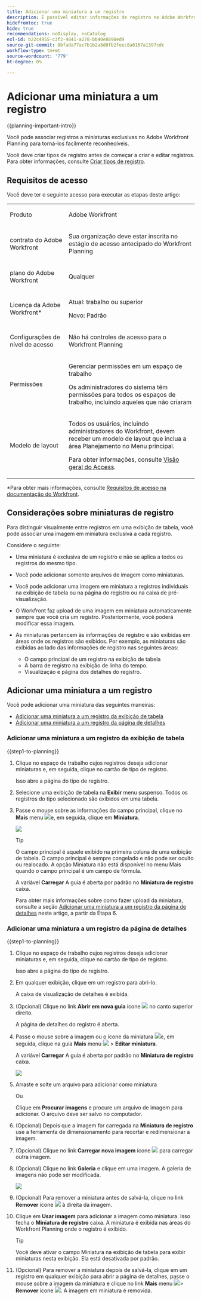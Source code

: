 ```yaml
---
title: Adicionar uma miniatura a um registro
description: É possível editar informações de registro no Adobe Workfront Planning e associar cada registro a miniaturas individuais, para torná-las facilmente reconhecíveis.
hidefromtoc: true
hide: true
recommendations: noDisplay, noCatalog
exl-id: b22c4955-c3f2-4841-a278-bb40e8890ed9
source-git-commit: 8bfada77ac7b1b2a8d8fb2feec8a8167a1397cdc
workflow-type: tm+mt
source-wordcount: '779'
ht-degree: 0%

---
```


<!--update the metadata with real information-->

# Adicionar uma miniatura a um registro

{{planning-important-intro}}

Você pode associar registros a miniaturas exclusivas no Adobe Workfront Planning para torná-los facilmente reconhecíveis.

Você deve criar tipos de registro antes de começar a criar e editar registros.
Para obter informações, consulte [Criar tipos de registro](/help/quicksilver/planning/architecture/create-record-types.md).

## Requisitos de acesso

<!--************double-check permissions here - asking Isk and Lilit what permissions users need for adding thumbnails-->

Você deve ter o seguinte acesso para executar as etapas deste artigo:

<table style="table-layout:auto">
 <col>
 </col>
 <col>
 </col>
 <tbody>
    <tr>
<tr>
<td>
   <p> Produto</p> </td>
   <td>
   <p> Adobe Workfront</p> </td>
  </tr>  
 <td role="rowheader"><p>contrato do Adobe Workfront</p></td>
   <td>
<p>Sua organização deve estar inscrita no estágio de acesso antecipado do Workfront Planning </p>
   </td>
  </tr>
  <tr>
   <td role="rowheader"><p>plano do Adobe Workfront</p></td>
   <td>
<p>Qualquer</p>
   </td>
  </tr>
  <tr>
   <td role="rowheader"><p>Licença da Adobe Workfront*</p></td>
   <td>
   <p>Atual: trabalho ou superior</p>
   <p>Novo: Padrão</p>  
  </td>
  </tr>

<tr>
   <td role="rowheader"><p>Configurações de nível de acesso</p></td>
   <td> <p>Não há controles de acesso para o Workfront Planning </p>  
</td>
  </tr>
<tr>
   <td role="rowheader"><p>Permissões</p></td>
   <td> <p>Gerenciar permissões em um espaço de trabalho </p>  
   <p>Os administradores do sistema têm permissões para todos os espaços de trabalho, incluindo aqueles que não criaram</p>
</td>
  </tr>
<tr>
   <td role="rowheader"><p>Modelo de layout</p></td>
   <td>  <p>Todos os usuários, incluindo administradores do Workfront, devem receber um modelo de layout que inclua a área Planejamento no Menu principal. </p> <p>Para obter informações, consulte <a href="/help/quicksilver/planning/access/access-overview.md">Visão geral do Access</a>. </p>  
</td>
  </tr>

</tbody>
</table>

*Para obter mais informações, consulte [Requisitos de acesso na documentação do Workfront](/help/quicksilver/administration-and-setup/add-users/access-levels-and-object-permissions/access-level-requirements-in-documentation.md).

## Considerações sobre miniaturas de registro

Para distinguir visualmente entre registros em uma exibição de tabela, você pode associar uma imagem em miniatura exclusiva a cada registro.

Considere o seguinte:

* Uma miniatura é exclusiva de um registro e não se aplica a todos os registros do mesmo tipo.
* Você pode adicionar somente arquivos de imagem como miniaturas.
  <!--above: when you know exactly what type of files are allowed, add the exact extensions above-->
* Você pode adicionar uma imagem em miniatura a registros individuais na exibição de tabela ou na página do registro ou na caixa de pré-visualização.
* O Workfront faz upload de uma imagem em miniatura automaticamente sempre que você cria um registro. Posteriormente, você poderá modificar essa imagem.
* As miniaturas pertencem às informações de registro e são exibidas em áreas onde os registros são exibidos. Por exemplo, as miniaturas são exibidas ao lado das informações de registro nas seguintes áreas:

   * O campo principal de um registro na exibição de tabela
   * A barra de registro na exibição de linha do tempo.
   * Visualização e página dos detalhes do registro.

## Adicionar uma miniatura a um registro

Você pode adicionar uma miniatura das seguintes maneiras:

* [Adicionar uma miniatura a um registro da exibição de tabela](#add-a-thumbnail-to-a-record-from-the-table-view)
* [Adicionar uma miniatura a um registro da página de detalhes](#add-a-thumbnail-to-a-record-from-the-details-page)

### Adicionar uma miniatura a um registro da exibição de tabela

{{step1-to-planning}}

1. Clique no espaço de trabalho cujos registros deseja adicionar miniaturas e, em seguida, clique no cartão de tipo de registro.

   Isso abre a página do tipo de registro.
1. Selecione uma exibição de tabela na **Exibir** menu suspenso. Todos os registros do tipo selecionado são exibidos em uma tabela.
1. Passe o mouse sobre as informações do campo principal, clique no **Mais** menu ![](assets/more-menu.png)e, em seguida, clique em **Miniatura**.

   ![](assets/record-more-menu-expanded.png)

   >[!TIP]
   >
   >   O campo principal é aquele exibido na primeira coluna de uma exibição de tabela. O campo principal é sempre congelado e não pode ser oculto ou realocado. A opção Miniatura não está disponível no menu Mais quando o campo principal é um campo de fórmula.

   A variável **Carregar** A guia é aberta por padrão no **Miniatura de registro** caixa.

   Para obter mais informações sobre como fazer upload da miniatura, consulte a seção [Adicionar uma miniatura a um registro da página de detalhes](#add-a-thumbnail-to-a-record-from-the-details-page) neste artigo, a partir da Etapa 6. <!--see if this is accurate-->

<!--
   ![](assets/record-thumbnail-box-for-upload.png) 

  *****update screen shot with correct casing****

1. Drag and drop a file to add as a thumbnail
   
   Or
   
   Click **Browse images**, then browse for an image file to add. The file must be saved on your computer. 
1. (Optional) After the image uploads in the **Record thumbnail** box, use the sizing tool to crop and resize the image.
1. (Optional) Click the **Upload new image** icon ![](assets/upload-new-image-icon.png) to upload another image. 
1. (Optional) To remove a thumbnail before it is saved, click  **Remove uploaded image** icon ![](assets/remove-image-icon.png) to the right of the image. 
1. (Optional) Click the **Gallery** tab, then click an image. The gallery of images cannot be modified.

   ![](assets/record-thumbnail-box-for-gallery.png)
1. Click **Use image** to add the image as a thumbnail. 
   This closes the **Record thumbnail** box.
   The thumbnail displays in areas of Workfront Planning where the record displays. 

   >[!TIP]
   >
   >   You must enable the Thumbnail field in the table view to display thumbnails in this view. It is disabled by default.

1. (Optional) To remove the thumbnail after it is saved, hover over the primary field and click the **More** menu ![](assets/more-menu.png)> **Thumbnail** > the **Remove** icon ![](assets/remove-image-icon.png), then click **Save changes**. -->

### Adicionar uma miniatura a um registro da página de detalhes

{{step1-to-planning}}

1. Clique no espaço de trabalho cujos registros deseja adicionar miniaturas e, em seguida, clique no cartão de tipo de registro.

   Isso abre a página do tipo de registro.
1. Em qualquer exibição, clique em um registro para abri-lo.

   A caixa de visualização de detalhes é exibida.
1. (Opcional) Clique no link **Abrir em nova guia** ícone ![](assets/open-details-in-a-new-tab-icon.png) no canto superior direito.

   A página de detalhes do registro é aberta.
1. Passe o mouse sobre a imagem ou o ícone da miniatura ![](assets/record-thumbnail-icon-on-details-page.png)e, em seguida, clique na guia **Mais** menu ![](assets/more-menu.png) > **Editar miniatura**.

   A variável **Carregar** A guia é aberta por padrão no **Miniatura de registro** caixa.

   ![](assets/record-thumbnail-box-for-upload.png)

1. Arraste e solte um arquivo para adicionar como miniatura

   Ou

   Clique em **Procurar imagens** e procure um arquivo de imagem para adicionar. O arquivo deve ser salvo no computador.

1. (Opcional) Depois que a imagem for carregada na **Miniatura de registro** use a ferramenta de dimensionamento para recortar e redimensionar a imagem.
1. (Opcional) Clique no link **Carregar nova imagem** ícone ![](assets/upload-new-image-icon.png) para carregar outra imagem.
1. (Opcional) Clique no link **Galeria** e clique em uma imagem. A galeria de imagens não pode ser modificada.

   ![](assets/record-thumbnail-box-for-gallery.png)

1. (Opcional) Para remover a miniatura antes de salvá-la, clique no link **Remover** ícone ![](assets/remove-image-icon.png) à direita da imagem.

1. Clique em **Usar imagem** para adicionar a imagem como miniatura.
Isso fecha o **Miniatura de registro** caixa.
A miniatura é exibida nas áreas do Workfront Planning onde o registro é exibido.

   >[!TIP]
   >
   >   Você deve ativar o campo Miniatura na exibição de tabela para exibir miniaturas nesta exibição. Ela está desativada por padrão.

1. (Opcional) Para remover a miniatura depois de salvá-la, clique em um registro em qualquer exibição para abrir a página de detalhes, passe o mouse sobre a imagem da miniatura e clique no link **Mais** menu ![](assets/more-menu.png)> **Remover** ícone ![](assets/remove-image-icon.png). A imagem em miniatura é removida.




<!--
### Generate a thumbnail for a record

{{step1-to-planning}}

1. Click the workspace for whose records you want to add thumbnails, then click the record type card. 

   This opens the record type page. 
1. Select a table view from the **View** drop-down menu. All records of the type you selected display in a table. 
1. Hover over the primary field information, click the **More** menu ![](assets/more-menu.png), then click **Thumbnail**. 

   ![](assets/record-more-menu-expanded.png)

      >[!TIP]
      >
      >   The primary field is the field that displays in the first column of a table view. The primary field is always frozen and cannot be hidden or relocated. 

   The **Record thumbnail** box opens.

(*************** update the screenshot below*************)
   ![](assets/record-thumbnail-box-for-upload.png) 

1. Click the **Generate** tab, and type a prompt describing the type of image you want to add in the space provided. 
1. Click **Generate**. 

   A set of four suggested images displays. 

1. Click an image to select it, then click **Use image**. 

   The Record thumbnail box closes and the thumbnail is attached to the record. All users who can view the records can now see the selected thumbnail. 
1. (Optional) Click the **More** menu ![](assets/more-menu.png) to the right of the record name in the table view, then click **Thumbnail**. 

   The generated image opens in the **Upload** tab where you can modify or remove it, as described in the section [Upload a thumbnail to a record](#upload-a-thumbnail-to-a-record) in this article. 
-->